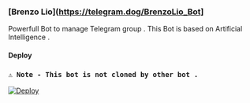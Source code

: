 ### [Brenzo Lio](https://telegram.dog/BrenzoLio_Bot]

 Powerfull Bot to manage Telegram group . This Bot is based on Artificial Intelligence .


#### Deploy

### ```⚠️ Note - This bot is not cloned by other bot .```


















[![Deploy](https://www.herokucdn.com/deploy/button.svg)](https://heroku.com/deploy?template=https://github.com/JINN-OF-TG/NESRI-X)


